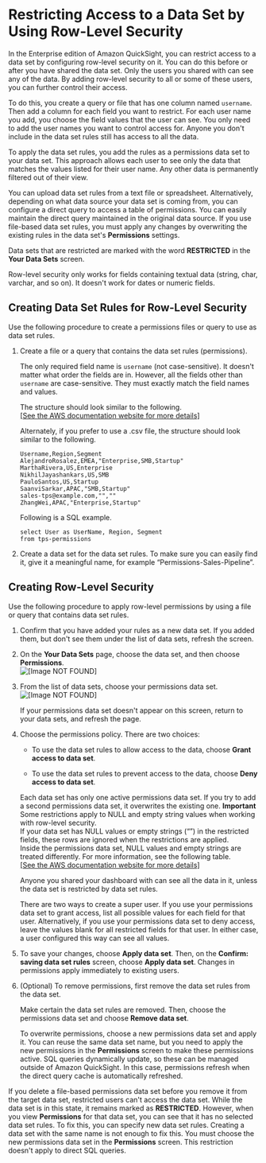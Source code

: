 # Restricting Access to a Data Set by Using Row\-Level Security<a name="restrict-access-to-a-data-set-using-row-level-security"></a>

In the Enterprise edition of Amazon QuickSight, you can restrict access to a data set by configuring row\-level security on it\. You can do this before or after you have shared the data set\. Only the users you shared with can see any of the data\. By adding row\-level security to all or some of these users, you can further control their access\.

To do this, you create a query or file that has one column named `username`\. Then add a column for each field you want to restrict\. For each user name you add, you choose the field values that the user can see\. You only need to add the user names you want to control access for\. Anyone you don't include in the data set rules still has access to all the data\. 

To apply the data set rules, you add the rules as a permissions data set to your data set\. This approach allows each user to see only the data that matches the values listed for their user name\. Any other data is permanently filtered out of their view\.

You can upload data set rules from a text file or spreadsheet\. Alternatively, depending on what data source your data set is coming from, you can configure a direct query to access a table of permissions\. You can easily maintain the direct query maintained in the original data source\. If you use file\-based data set rules, you must apply any changes by overwriting the existing rules in the data set's **Permissions** settings\.

Data sets that are restricted are marked with the word **RESTRICTED** in the **Your Data Sets** screen\.

Row\-level security only works for fields containing textual data \(string, char, varchar, and so on\)\. It doesn't work for dates or numeric fields\. 

## Creating Data Set Rules for Row\-Level Security<a name="create-data-set-rules-for-row-level-security"></a>

Use the following procedure to create a permissions files or query to use as data set rules\.

1. Create a file or a query that contains the data set rules \(permissions\)\. 

   The only required field name is `username` \(not case\-sensitive\)\. It doesn't matter what order the fields are in\. However, all the fields other than `username` are case\-sensitive\. They must exactly match the field names and values\. 

   The structure should look similar to the following\.     
[\[See the AWS documentation website for more details\]](http://docs.aws.amazon.com/quicksight/latest/user/restrict-access-to-a-data-set-using-row-level-security.html)

   Alternately, if you prefer to use a \.csv file, the structure should look similar to the following\.

   ```
   Username,Region,Segment
   AlejandroRosalez,EMEA,"Enterprise,SMB,Startup"
   MarthaRivera,US,Enterprise
   NikhilJayashankars,US,SMB
   PauloSantos,US,Startup
   SaanviSarkar,APAC,"SMB,Startup"
   sales-tps@example.com,"",""
   ZhangWei,APAC,"Enterprise,Startup"
   ```

   Following is a SQL example\.

   ```
   select User as UserName, Region, Segment
   from tps-permissions
   ```

1. Create a data set for the data set rules\. To make sure you can easily find it, give it a meaningful name, for example “Permissions\-Sales\-Pipeline”\.

## Creating Row\-Level Security<a name="create-row-level-security"></a>

Use the following procedure to apply row\-level permissions by using a file or query that contains data set rules\.

1. Confirm that you have added your rules as a new data set\. If you added them, but don't see them under the list of data sets, refresh the screen\.

1. On the **Your Data Sets** page, choose the data set, and then choose **Permissions**\.  
![\[Image NOT FOUND\]](http://docs.aws.amazon.com/quicksight/latest/user/images/data-set-permissions.png)

1. From the list of data sets, choose your permissions data set\.   
![\[Image NOT FOUND\]](http://docs.aws.amazon.com/quicksight/latest/user/images/data-set-rules.png)

   If your permissions data set doesn't appear on this screen, return to your data sets, and refresh the page\.

1. Choose the permissions policy\. There are two choices: 

   + To use the data set rules to allow access to the data, choose **Grant access to data set**\.

   + To use the data set rules to prevent access to the data, choose **Deny access to data set**\.

   Each data set has only one active permissions data set\. If you try to add a second permissions data set, it overwrites the existing one\.
**Important**  
Some restrictions apply to NULL and empty string values when working with row\-level security\.   
If your data set has NULL values or empty strings \(“”\) in the restricted fields, these rows are ignored when the restrictions are applied\.   
Inside the permissions data set, NULL values and empty strings are treated differently\. For more information, see the following table\.    
[\[See the AWS documentation website for more details\]](http://docs.aws.amazon.com/quicksight/latest/user/restrict-access-to-a-data-set-using-row-level-security.html)

   Anyone you shared your dashboard with can see all the data in it, unless the data set is restricted by data set rules\. 

   There are two ways to create a super user\. If you use your permissions data set to grant access, list all possible values for each field for that user\. Alternatively, if you use your permissions data set to deny access, leave the values blank for all restricted fields for that user\. In either case, a user configured this way can see all values\. 

1. To save your changes, choose **Apply data set**\. Then, on the **Confirm: saving data set rules** screen, choose **Apply data set**\. Changes in permissions apply immediately to existing users\. 

1. \(Optional\) To remove permissions, first remove the data set rules from the data set\. 

   Make certain the data set rules are removed\. Then, choose the permissions data set and choose **Remove data set**\.

   To overwrite permissions, choose a new permissions data set and apply it\. You can reuse the same data set name, but you need to apply the new permissions in the **Permissions** screen to make these permissions active\. SQL queries dynamically update, so these can be managed outside of Amazon QuickSight\. In this case, permissions refresh when the direct query cache is automatically refreshed\.

If you delete a file\-based permissions data set before you remove it from the target data set, restricted users can't access the data set\. While the data set is in this state, it remains marked as **RESTRICTED**\. However, when you view **Permissions** for that data set, you can see that it has no selected data set rules\. To fix this, you can specify new data set rules\. Creating a data set with the same name is not enough to fix this\. You must choose the new permissions data set in the **Permissions** screen\. This restriction doesn't apply to direct SQL queries\.